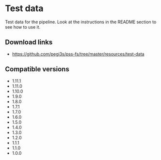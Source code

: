 # Test data

Test data for the pipeline. Look at the instructions in the README section to see how to use it.

## Download links

- https://github.com/pegi3s/pss-fs/tree/master/resources/test-data

## Compatible versions

- 1.11.1
- 1.11.0
- 1.10.0
- 1.9.0
- 1.8.0
- 1.7.1
- 1.7.0
- 1.6.0
- 1.5.0
- 1.4.0
- 1.3.0
- 1.2.0
- 1.1.1
- 1.1.0
- 1.0.0
